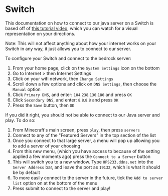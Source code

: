 # Switch

This documentation on how to connect to our java server on a Switch is based off of [this tutorial video](https://youtu.be/zalT_oR1nPM), which you can watch for a visual representation on your directions.

Note: This will not affect anything about how your internet works on your Switch in any way, it just allows you to connect to our server.

To configure your Switch and connect to the bedrock server:

1. From your home page, click on the `System Settings` icon on the bottom
2. Go to Internet > then Internet Settings
3. Click on your wifi network, then `Change Settings`
4. Scroll down a few options and click on `DNS Settings`, then choose the `Manual` option
5. Click `Primary DNS`, and enter: `104`.`238`.`130`.`180` and press `OK`
6. Click `Secondary DNS`, and enter: `8`.`8`.`8`.`8` and press `OK`
7. Press the `Save` button, then `OK`

If you did it right, you should not be able to connect to our Java server and play.
To do so:

1. From Minecraft's main screen, press `play`, then press `servers`
2. Connect to any of the "Featured Servers" in the top section of the list
3. Once you connect to that large server, a menu will pop up allowing you to add a server of your choosing
4. From this new menu, (which you have access to because of the setting applied a few moments ago) press the `Connect to a Server` button
5. This will switch you to a new window. Type `OPS233.ddns.net` into the `Server Address` bar, and leave the port as `19132`, which is what it should be by default
6. To more easily connect to the server in the future, tick the `Add to server list` option on at the bottom of the menu
7. Press submit to connect to the server and play!
